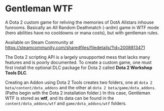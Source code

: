 # Gentleman WTF

A Dota 2 custom game for reliving the memories of DotA Allstars inhouse funrooms. Basically an All Random Deathmatch (-ardm) game in WTF mode (hero abilities have no cooldowns or mana costs), but with gentleman rules.

Available on Steam Community at https://steamcommunity.com/sharedfiles/filedetails/?id=2008813471

The Dota 2 scripting API is a largely unsupported mess that lacks many features and is poorly documented. To create a custom game, one must first install the optional DLC package for Dota 2 called **Dota 2 Workshop Tools DLC**.

Creating an Addon using Dota 2 Tools creates two folders, one at `dota 2 beta/content/dota_addons` and the other at `dota 2 beta/game/dota_addons`. (Paths begin with the Dota 2 installation folder.) In this case, Gentleman WTF is stored as **wtf**, and its data can be found in the `content/dota_addons/wtf` and `game/dota_addons/wtf` folders.
